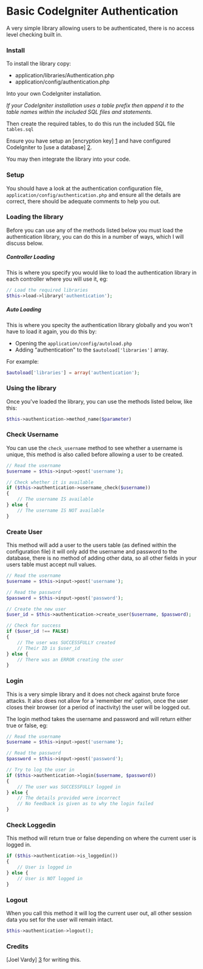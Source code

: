 Basic CodeIgniter Authentication
================================

A very simple library allowing users to be authenticated, there is no access level checking built in.

### Install

To install the library copy:

 * application/libraries/Authentication.php
 * application/config/authentication.php

Into your own CodeIgniter installation.

*If your CodeIgniter installation uses a table prefix then append it to the table names within the included SQL files and statements.*

Then create the required tables, to do this run the included SQL file `tables.sql`

Ensure you have setup an [encryption key] [1] and have configured CodeIgniter to [use a database] [2].

You may then integrate the library into your code.

### Setup

You should have a look at the authentication configuration file, `application/config/authentication.php` and ensure all the details are correct, there should be adequate comments to help you out.

### Loading the library

Before you can use any of the methods listed below you must load the authentication library, you can do this in a number of ways, which I will discuss below.

##### Controller Loading

This is where you specify you would like to load the authentication library in each controller where you will use it, eg:

```php
// Load the required libraries
$this->load->library('authentication');
``` 

##### Auto Loading

This is where you specity the authentication library globally and you won't have to load it again, you do this by:

 * Opening the `application/config/autoload.php`
 * Adding "authentication" to the `$autoload['libraries']` array.

For example:

```php
$autoload['libraries'] = array('authentication');
```

### Using the library

Once you've loaded the library, you can use the methods listed below, like this:

```php
$this->authentication->method_name($parameter)
```

### Check Username

You can use the `check_username` method to see whether a username is unique, this method is also called before allowing a user to be created.

```php
// Read the username
$username = $this->input->post('username');

// Check whether it is available
if ($this->authentication->username_check($username))
{
	// The username IS available
} else {
	// The username IS NOT available
}
```

### Create User

This method will add a user to the users table (as defined within the configuration file) it will only add the username and password to the database, there is no method of adding other data, so all other fields in your users table must accept null values.

```php
// Read the username
$username = $this->input->post('username');

// Read the password
$password = $this->input->post('password');

// Create the new user
$user_id = $this->authentication->create_user($username, $password);

// Check for success
if ($user_id !== FALSE)
{
	// The user was SUCCESSFULLY created
	// Their ID is $user_id
} else {
	// There was an ERROR creating the user
}
```

### Login

This is a very simple library and it does not check against brute force attacks. It also does not allow for a 'remember me' option, once the user closes their browser (or a period of inactivity) the user will be logged out.

The login method takes the username and password and will return either true or false, eg:

```php
// Read the username
$username = $this->input->post('username');

// Read the password
$password = $this->input->post('password');

// Try to log the user in
if ($this->authentication->login($username, $password))
{
	// The user was SUCCESSFULLY logged in
} else {
	// The details provided were incorrect
	// No feedback is given as to why the login failed
}
```

### Check Loggedin

This method will return true or false depending on where the current user is logged in.

```php
if ($this->authentication->is_loggedin())
{
	// User is logged in
} else {
	// User is NOT logged in
}
```

### Logout

When you call this method it will log the current user out, all other session data you set for the user will remain intact.

```php
$this->authentication->logout();
```

### Credits

[Joel Vardy] [3] for writing this.

  [1]: http://codeigniter.com/user_guide/libraries/encryption.html
  [2]: http://codeigniter.com/user_guide/database/configuration.html
  [3]: http://joelvardy.com